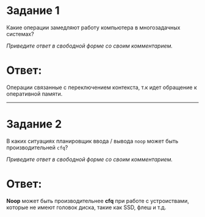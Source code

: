 # Задание 1

Какие операции замедляют работу компьютера в многозадачных системах?

*Приведите ответ в свободной форме со своим комментарием.*

# Ответ:  

Операции связанные с переключением контекста, т.к идет обращение к оперативной памяти.

---

# Задание 2

В каких ситуациях планировщик ввода / вывода `noop` может быть производительней `cfq`?

*Приведите ответ в свободной форме со своим комментарием.*  

# Ответ:  

**Noop** может быть производительнее **cfq** при работе с устроиствами, которые не имеют головок диска, такие как SSD, флеш и т.д. 


